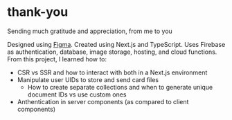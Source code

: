# thank-you

Sending much gratitude and appreciation, from me to you

Designed using [Figma](https://www.figma.com/file/468Fw9jDZM7i2MyZePX29I/Thank-You-Card?type=design&node-id=0-1&mode=design&t=IPNEgbMSlLlAe8kj-0). Created using Next.js and TypeScript. Uses Firebase as authentication, database, image storage, hosting, and cloud functions. From this project, I learned how to:

- CSR vs SSR and how to interact with both in a Next.js environment
- Manipulate user UIDs to store and send card files
  - How to create separate collections and when to generate unique document IDs vs use custom ones
- Anthentication in server components (as compared to client components)
